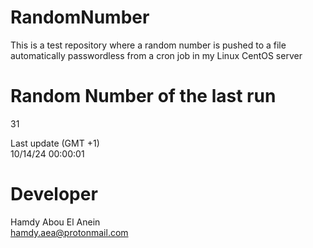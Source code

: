 # RandomNumber    
This is a test repository where a random number is pushed to a file automatically passwordless from a cron job in my Linux CentOS server    
# Random Number of the last run   
31
      
Last update (GMT +1)    
10/14/24 00:00:01
# Developer    
Hamdy Abou El Anein   
hamdy.aea@protonmail.com
